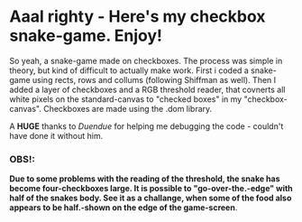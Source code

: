 <h1>Aaal righty - Here's my checkbox snake-game. Enjoy!</h1>
So yeah, a snake-game made on checkboxes. The process was simple in theory, but kind of difficult to actually make work.
First i coded a snake-game using rects, rows and collums (following Shiffman as well). Then I added a layer of checkboxes and a RGB threshold reader, that covnerts all white pixels on the standard-canvas to "checked boxes" in my "checkbox-canvas".
Checkboxes are made using the .dom library.

A <b>HUGE</b> thanks to <i>Duendue</i> for helping me debugging the code - couldn't have done it without him.

<b><h3>OBS!:</h3> Due to some problems with the reading of the threshold, the snake has become four-checkboxes large. It is possible to "go-over-the.-edge" with half of the snakes body. See it as a challange, when some of the food also appears to be half.-shown on the edge of the game-screen</b>.
